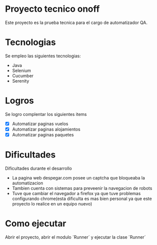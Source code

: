 # Proyecto tecnico onoff

Este proyecto es la prueba tecnica para el cargo de automatizador QA.

# Tecnologias

Se empleo las siguientes tecnologias:
- Java
- Selenium
- Cucumber
- Serenity

# Logros
Se logro complentar los siguientes items
- [x] Automatizar paginas vuelos
- [x] Automatizar paginas alojamientos
- [x] Automatizar paginas paquetes

# Dificultades
Dificultades durante el desarrollo
- La pagina web despegar.com posee un captcha que bloqueaba la automatizacion
- Tambien cuenta con sistemas para preveenir la navegacion de robots
- Tuve que cambiar el navegador a firefox ya que tuve problemas configurando chrome(esta dificulta es mas bien personal ya que este proyecto lo realice en un equipo nuevo)

# Como ejecutar
Abrir el proyecto, abrir el modulo ´Runner´ y ejecutar la clase ´Runner´
